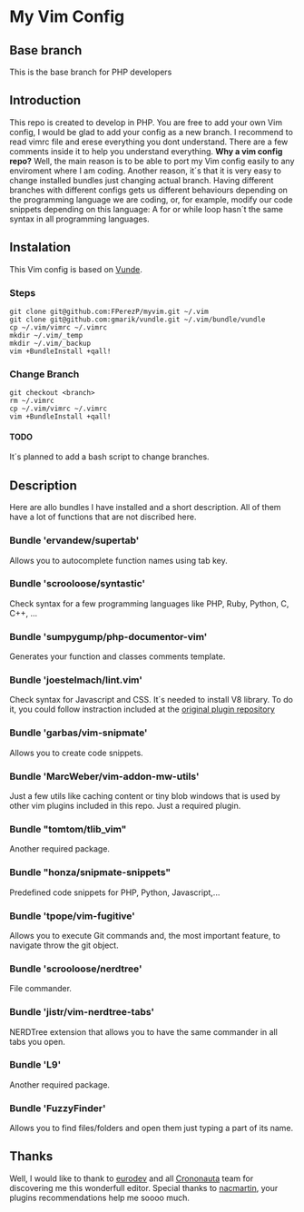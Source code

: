 # My Vim Config

## Base branch
This is the base branch for PHP developers

## Introduction
This repo is created to develop in PHP. You are free to add your own Vim config, I would be glad to add your config as a new branch.
I recommend to read vimrc file and erese everything you dont understand. There are a few comments inside it to help you understand everything.
**Why a vim config repo?**
Well, the main reason is to be able to port my Vim config easily to any enviroment where I am coding. Another reason, it´s that it is very easy to change installed bundles just changing actual branch. Having different branches with different configs gets us different behaviours depending on the programming language we are coding, or, for example, modify our code snippets depending on this language: A for or while loop hasn´t the same syntax in all programming languages.

## Instalation
This Vim config is based on [Vunde](https://github.com/gmarik/vundle).

### Steps

```git
git clone git@github.com:FPerezP/myvim.git ~/.vim
git clone git@github.com:gmarik/vundle.git ~/.vim/bundle/vundle
cp ~/.vim/vimrc ~/.vimrc
mkdir ~/.vim/_temp
mkdir ~/.vim/_backup
vim +BundleInstall +qall!
```

### Change Branch
```git
git checkout <branch>
rm ~/.vimrc
cp ~/.vim/vimrc ~/.vimrc
vim +BundleInstall +qall!
```

#### TODO
It´s planned to add a bash script to change branches.

## Description
Here are allo bundles I have installed and a short description. All of them have a lot of functions that are not discribed here.

### Bundle 'ervandew/supertab'
Allows you to autocomplete function names using tab key.

### Bundle 'scrooloose/syntastic'
Check syntax for a few programming languages like PHP, Ruby, Python, C, C++, ...

### Bundle 'sumpygump/php-documentor-vim'
Generates your function and classes comments template.

### Bundle 'joestelmach/lint.vim'
Check syntax for Javascript and CSS. It´s needed to install V8 library. To do it, you could follow instraction included at the [original plugin repository](https://github.com/joestelmach/lint.vim)

### Bundle 'garbas/vim-snipmate'
Allows you to create code snippets.

### Bundle 'MarcWeber/vim-addon-mw-utils'
Just a few utils like caching  content or tiny blob windows that is used by other vim plugins included in this repo. Just a required plugin.


### Bundle "tomtom/tlib_vim"
Another required package.

### Bundle "honza/snipmate-snippets"
Predefined code snippets for PHP, Python, Javascript,...

### Bundle 'tpope/vim-fugitive'
Allows you to execute Git commands and, the most important feature, to navigate throw the git object.

### Bundle 'scrooloose/nerdtree'
File commander.

### Bundle 'jistr/vim-nerdtree-tabs'
NERDTree extension that allows you to have the same commander in all tabs you open.

### Bundle 'L9'
Another required package.

### Bundle 'FuzzyFinder'
Allows you to find files/folders and open them just typing a part of its name.

## Thanks
Well, I would like to thank to [eurodev](https://github.com/eurodev) and all [Crononauta](https://github.com/crononauta) team for discovering me this wonderfull editor. Special thanks to [nacmartin](https://github.com/nacmartin), your plugins recommendations help me soooo much.

